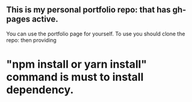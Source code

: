 ## This is my personal portfolio repo: that has gh-pages active.

You can use the portfolio page for yourself. To use you should clone the repo:
then providing 
# "npm install or yarn install" command is must to install dependency.
